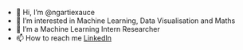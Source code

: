 - 👋 Hi, I’m @ngartiexauce
- 👀 I’m interested in Machine Learning, Data Visualisation and Maths
- 🌱 I’m a Machine Learning Intern Researcher
- 📫 How to reach me [LinkedIn](https://www.linkedin.com/in/ngartiexauce)

<!---
ngartiexauce/ngartiexauce is a ✨ special ✨ repository because its `README.md` (this file) appears on your GitHub profile.
You can click the Preview link to take a look at your changes.
--->
